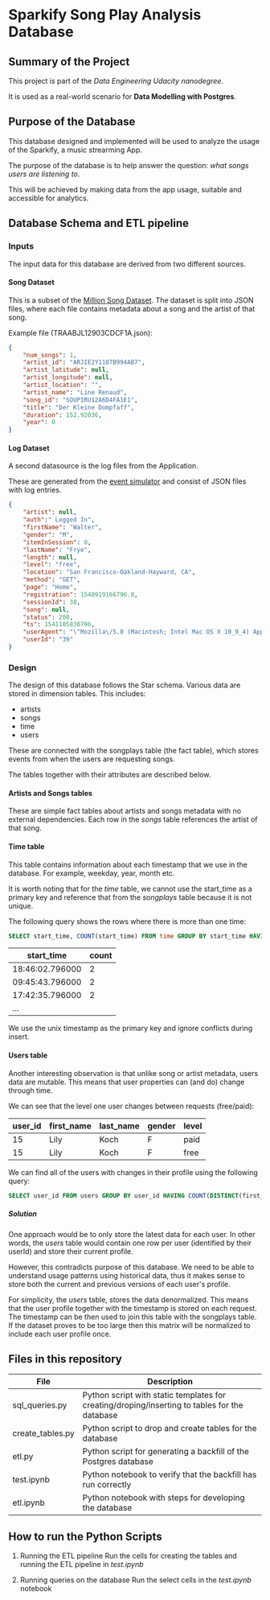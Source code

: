 # Sparkify Song Play Analysis Database


## Summary of the Project

This project is part of the *Data Engineering Udacity nanodegree*.

It is used as a real-world scenario for **Data Modelling with Postgres**.


## Purpose of the Database

This database designed and implemented will be used to analyze the usage of the Sparkify, a music strearming App.

The purpose of the database is to help answer the question: *what songs users are listening to*.

This will be achieved by making data from the app usage, suitable and accessible for analytics.


## Database Schema and ETL pipeline

### Inputs

The input data for this database are derived from two different sources.

#### Song Dataset

This is a subset of the [Million Song Dataset](http://millionsongdataset.com/).
The dataset is split into JSON files, where each file contains metadata about a song and the artist of that song.

Example file (TRAABJL12903CDCF1A.json):

```json
{
    "num_songs": 1,
    "artist_id": "ARJIE2Y1187B994AB7",
    "artist_latitude": null,
    "artist_longitude": null,
    "artist_location": "",
    "artist_name": "Line Renaud",
    "song_id": "SOUPIRU12A6D4FA1E1",
    "title": "Der Kleine Dompfaff",
    "duration": 152.92036,
    "year": 0
}
```

#### Log Dataset

A second datasource is the log files from the Application.

These are generated from the [event simulator](https://github.com/Interana/eventsim) and consist of JSON files with log entries.

```json
{
    "artist": null,
    "auth":" Logged In",
    "firstName": "Walter",
    "gender": "M",
    "itemInSession": 0,
    "lastName": "Frye",
    "length": null,
    "level": "free",
    "location": "San Francisco-Oakland-Hayward, CA",
    "method": "GET",
    "page": "Home",
    "registration": 1540919166796.0,
    "sessionId": 38,
    "song": null,
    "status": 200,
    "ts": 1541105830796,
    "userAgent": "\"Mozilla\/5.0 (Macintosh; Intel Mac OS X 10_9_4) AppleWebKit\/537.36 (KHTML, like Gecko) Chrome\/36.0.1985.143 Safari\/537.36\"",
    "userId": "39"
}
```


### Design

The design of this database follows the Star schema. Various data are stored in dimension tables. This includes:
* artists
* songs
* time
* users

These are connected with the songplays table (the fact table), which stores events from when the users are requesting songs.

The tables together with their attributes are described below.


#### Artists and Songs tables

These are simple fact tables about artists and songs metadata with no external dependencies. Each row in the *songs* table references the artist of that song. 


#### Time table

This table contains information about each timestamp that we use in the database. For example, weekday, year, month etc.

It is worth noting that for the *time* table, we cannot use the start_time as a primary key and reference that from the *songplays* table because it is not unique.

The following query shows the rows where there is more than one time:
```sql
SELECT start_time, COUNT(start_time) FROM time GROUP BY start_time HAVING COUNT(start_time) > 1;
```

|start_time     |count|
|---------------|-----|
|18:46:02.796000|   2 |
|09:45:43.796000|   2 |
|17:42:35.796000|   2 |
|          ...        |


We use the unix timestamp as the primary key and ignore conflicts during insert.


#### Users table

Another interesting observation is that unlike song or artist metadata, users data are mutable.
This means that user properties can (and do) change through time.

We can see that the level one user changes between requests (free/paid):

|user_id | first_name | last_name | gender | level |
|--------|------------|-----------|--------|-------|
|15      |   Lily     |   Koch    |   F    | paid  |
|15      |   Lily     |   Koch    |   F    | free  |


We can find all of the users with changes in their profile using the following query:
```sql
SELECT user_id FROM users GROUP BY user_id HAVING COUNT(DISTINCT(first_name)) > 1 OR COUNT(DISTINCT(last_name)) > 1 OR COUNT(DISTINCT(level)) > 1 OR COUNT(DISTINCT(gender)) > 1;
```

##### Solution

One approach would be to only store the latest data for each user.
In other words, the *users* table would contain one row per user (identified by their userId) and store their current profile.


However, this contradicts purpose of this database.
We need to be able to understand usage patterns using historical data, thus it makes sense to store both the current and previous versions of each user's profile.


For simplicity, the *users* table, stores the data denormalized. This means that the user profile together with the timestamp is stored on each request.
The timestamp can be then used to join this table with the songplays table. 
If the dataset proves to be too large then this matrix will be normalized to include each user profile once.



## Files in this repository

| File             | Description                                                                                   |
|------------------|-----------------------------------------------------------------------------------------------|
| sql_queries.py   | Python script with static templates for creating/droping/inserting to tables for the database |
| create_tables.py | Python script to drop and create tables for the database                                      |
| etl.py           | Python script for generating a backfill of the Postgres database                              |
| test.ipynb       | Python notebook to verify that the backfill has run correctly                                 |
| etl.ipynb        | Python notebook with steps for developing the database                                        |


## How to run the Python Scripts

1. Running the ETL pipeline
Run the cells for creating the tables and running the ETL pipeline in *test.ipynb*

2. Running queries on the database
Run the select cells in the *test.ipynb* notebook